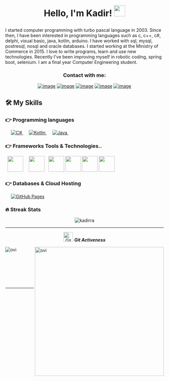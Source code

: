 

<h1><p align="center">Hello, I'm Kadir! <img src="https://media.giphy.com/media/hvRJCLFzcasrR4ia7z/giphy.gif" width="35px"></h1></p>

I started computer programming with turbo pascal language in 2003. Since then, I have been interested in programming languages such as c, c++, c#, delphi, visual basic, java, kotlin, arduino. I have worked with sql, mysql, postresql, nosql and oracle databases. I started working at the Ministry of Commerce in 2015. I love to write programs, learn and use new technologies. Recently I've been improving myself in robotic coding, spring boot, selenium. I am a final year Computer Engineering student.



<h3 align="center">Contact with me:</h3>
<div align="center">

[![image](https://img.shields.io/badge/LinkedIn-0077B5?style=for-the-badge&logo=linkedin&logoColor=white)](https://www.linkedin.com/in/kadirratr/)
[![image](https://img.shields.io/badge/Instagram-E4405F?style=for-the-badge&logo=instagram&logoColor=white)](https://www.instagram.com/kadirratr/)
[![image](https://img.shields.io/badge/Twitter-1DA1F2?style=for-the-badge&logo=twitter&logoColor=white)](https://twitter.com/kadirratr)
[![image](https://img.shields.io/badge/Gmail-D14836?style=for-the-badge&logo=gmail&logoColor=white)](mailto:kadirratr@gmail.com)
[![image](https://img.shields.io/badge/YouTube-%23FF0000.svg?style=for-the-badge&logo=YouTube&logoColor=white)](https://www.youtube.com/c/kadirra)
</div>



## 🛠️ My Skills

### 👉 Programming languages

<p align="left"> 
  &emsp;
  <a href="" target="_blank"> 
     <img alt="C#" src="https://img.shields.io/badge/csharp%20-%23F7DF1E.svg?logo=csharp&logoColor=white&color=5cb85c">
   </a>
  &emsp;
  <a href="">
    <img alt="Kotlin" src="https://img.shields.io/badge/kotlin-%23F7DF1E.svg?logo=kotlin&logoColor=white&color=purple"/>
  </a>
    &emsp;
      <a href="">
    <img alt="Java" src="https://img.shields.io/badge/java-%23F7DF1E.svg?logo=java&logoColor=white&color=orange"/>
  </a>
    &emsp;
</p>

### 👉  Frameworks Tools & Technologies..
<p align="left">
  <code> <img height="50" src="https://www.vectorlogo.zone/logos/dotnet/dotnet-ar21.svg"> </code>
  <code> <img height="50" src="https://www.vectorlogo.zone/logos/android/android-ar21.svg"> </code>
   <code><img height="50" src="https://www.vectorlogo.zone/logos/github/github-icon.svg"></code>   
   <code><img height="50" src="https://img.shields.io/badge/spring-%236DB33F.svg?style=for-the-badge&logo=spring&logoColor=white"></code>
  <code><img height="50" src="https://img.shields.io/badge/JWT-black?style=for-the-badge&logo=JSON%20web%20tokens"></code>
  <code><img height="50" src="https://img.shields.io/badge/jquery-%230769AD.svg?style=for-the-badge&logo=jquery&logoColor=white"></code>

</p>

### 👉 Databases & Cloud Hosting
<p align="left">
  &emsp;
    <a href="https://www.github.com"><img alt="GitHub Pages" src="https://img.shields.io/badge/postgresql%20-%23F7DF1E.svg?logo=postgresql&logoColor=white&color=5bc0de"></a>
    &emsp;
 </p>


### 🔥 Streak Stats
<p align="center"><img src="https://github-readme-streak-stats.herokuapp.com/?user=kadirra&theme=algolia" alt="kadirra"  /></p>

<hr>
<p align="center">
 <img src="https://media.giphy.com/media/W5eoZHPpUx9sapR0eu/giphy.gif" width="30px" alt="Git"/>&nbsp;<i><b>Git Activeness</b></i></p>
 
<p><img align="left" src="https://github-readme-stats.vercel.app/api/top-langs?username=kadirra&show_icons=true&locale=en&layout=compact&theme=chartreuse-dark&hide=python,html,css" alt="ovi" /></p>
<p>&nbsp;<img align="right" src="https://github-readme-stats.vercel.app/api?username=kadirra&show_icons=true&locale=en&theme=chartreuse-dark" alt="ovi" width="410" /></p>
<br><br><br><br><br>

<hr>
